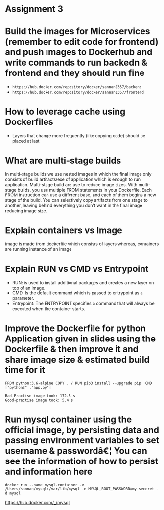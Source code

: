 # Assignment 3

# Build the images for Microservices (remember to edit code for frontend) and push images to Dockerhub and write commands to run backedn & frontend and they should run fine
  - `https://hub.docker.com/repository/docker/sannan1357/backend`
  - `https://hub.docker.com/repository/docker/sannan1357/frontend`
# How to leverage cache using Dockerfiles
  - Layers that change more frequently (like copying code) should be placed at last

# What are multi-stage builds
  In multi-stage builds we use nested images in which the final image only consists of build artifacts\exe of application which is enough to run application. Multi-stage build are use to reduce image sizes.
  With multi-stage builds, you use multiple FROM statements in your Dockerfile. Each FROM instruction can use a different base, and each of them begins a new stage of the build. You can selectively copy artifacts from one stage to another, leaving behind everything you don't want in the final image reducing image size.


# Explain containers vs Image
  Image is made from dockerfile which consists of layers whereas, containers are running instance of an image

# Explain RUN vs CMD vs Entrypoint

  - RUN: is used to install additional packages and creates a new layer on top of an image. 
  - CMD: Is the default command which is passed to entrypoint as a parameter.
  - Entrypoint: The ENTRYPOINT specifies a command that will always be executed when the container starts.

# Improve the Dockerfile for python Application given in slides using the Dockerfile & then improve it and share image size & estimated build time for it
  `FROM python:3.6-alpine
     COPY . /
     RUN pip3 install --upgrade pip 
     CMD ["python3" ,"app.py"]`


    Bad-Practise image took: 172.5 s
    Good-practise image took: 5.4 s

# Run mysql container using the official image, by persisting data and passing environment variables to set username & passwordâ€¦ You can see the information of how to persist and information here
  `docker run --name mysql-container -v /Users/sannan/mysql:/var/lib/mysql -e MYSQL_ROOT_PASSWORD=my-seceret -d mysql`

https://hub.docker.com/_/mysql
